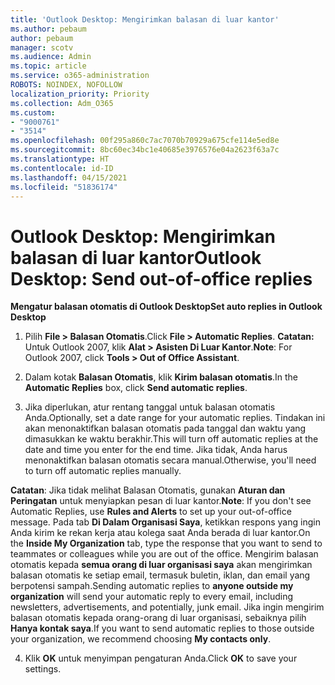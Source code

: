 ```yaml
---
title: 'Outlook Desktop: Mengirimkan balasan di luar kantor'
ms.author: pebaum
author: pebaum
manager: scotv
ms.audience: Admin
ms.topic: article
ms.service: o365-administration
ROBOTS: NOINDEX, NOFOLLOW
localization_priority: Priority
ms.collection: Adm_O365
ms.custom:
- "9000761"
- "3514"
ms.openlocfilehash: 00f295a860c7ac7070b70929a675cfe114e5ed8e
ms.sourcegitcommit: 8bc60ec34bc1e40685e3976576e04a2623f63a7c
ms.translationtype: HT
ms.contentlocale: id-ID
ms.lasthandoff: 04/15/2021
ms.locfileid: "51836174"
---
```

# <a name="outlook-desktop-send-out-of-office-replies"></a><span data-ttu-id="a25e3-102">Outlook Desktop: Mengirimkan balasan di luar kantor</span><span class="sxs-lookup"><span data-stu-id="a25e3-102">Outlook Desktop: Send out-of-office replies</span></span>

<span data-ttu-id="a25e3-103">**Mengatur balasan otomatis di Outlook Desktop**</span><span class="sxs-lookup"><span data-stu-id="a25e3-103">**Set auto replies in Outlook Desktop**</span></span>

1. <span data-ttu-id="a25e3-104">Pilih **File > Balasan Otomatis**.</span><span class="sxs-lookup"><span data-stu-id="a25e3-104">Click **File > Automatic Replies**.</span></span> <span data-ttu-id="a25e3-105">**Catatan:** Untuk Outlook 2007, klik **Alat > Asisten Di Luar Kantor**.</span><span class="sxs-lookup"><span data-stu-id="a25e3-105">**Note**: For Outlook 2007, click **Tools > Out of Office Assistant**.</span></span>

2. <span data-ttu-id="a25e3-106">Dalam kotak **Balasan Otomatis**, klik **Kirim balasan otomatis**.</span><span class="sxs-lookup"><span data-stu-id="a25e3-106">In the **Automatic Replies** box, click **Send automatic replies**.</span></span>

3. <span data-ttu-id="a25e3-107">Jika diperlukan, atur rentang tanggal untuk balasan otomatis Anda.</span><span class="sxs-lookup"><span data-stu-id="a25e3-107">Optionally, set a date range for your automatic replies.</span></span> <span data-ttu-id="a25e3-108">Tindakan ini akan menonaktifkan balasan otomatis pada tanggal dan waktu yang dimasukkan ke waktu berakhir.</span><span class="sxs-lookup"><span data-stu-id="a25e3-108">This will turn off automatic replies at the date and time you enter for the end time.</span></span> <span data-ttu-id="a25e3-109">Jika tidak, Anda harus menonaktifkan balasan otomatis secara manual.</span><span class="sxs-lookup"><span data-stu-id="a25e3-109">Otherwise, you'll need to turn off automatic replies manually.</span></span>

<span data-ttu-id="a25e3-110">**Catatan**: Jika tidak melihat Balasan Otomatis, gunakan **Aturan dan Peringatan** untuk menyiapkan pesan di luar kantor.</span><span class="sxs-lookup"><span data-stu-id="a25e3-110">**Note**: If you don't see Automatic Replies, use **Rules and Alerts** to set up your out-of-office message.</span></span> <span data-ttu-id="a25e3-111">Pada tab **Di Dalam Organisasi Saya**, ketikkan respons yang ingin Anda kirim ke rekan kerja atau kolega saat Anda berada di luar kantor.</span><span class="sxs-lookup"><span data-stu-id="a25e3-111">On the **Inside My Organization** tab, type the response that you want to send to teammates or colleagues while you are out of the office.</span></span> <span data-ttu-id="a25e3-112">Mengirim balasan otomatis kepada **semua orang di luar organisasi saya** akan mengirimkan balasan otomatis ke setiap email, termasuk buletin, iklan, dan email yang berpotensi sampah.</span><span class="sxs-lookup"><span data-stu-id="a25e3-112">Sending automatic replies to **anyone outside my organization** will send your automatic reply to every email, including newsletters, advertisements, and potentially, junk email.</span></span> <span data-ttu-id="a25e3-113">Jika ingin mengirim balasan otomatis kepada orang-orang di luar organisasi, sebaiknya pilih **Hanya kontak saya**.</span><span class="sxs-lookup"><span data-stu-id="a25e3-113">If you want to send automatic replies to those outside your organization, we recommend choosing **My contacts only**.</span></span>

4. <span data-ttu-id="a25e3-114">Klik **OK** untuk menyimpan pengaturan Anda.</span><span class="sxs-lookup"><span data-stu-id="a25e3-114">Click **OK** to save your settings.</span></span>
